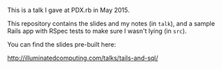 This is a talk I gave at PDX.rb in May 2015.

This repository contains the slides and my notes (in `talk`),
and a sample Rails app with RSpec tests to make sure I wasn't lying (in `src`).

You can find the slides pre-built here:

http://illuminatedcomputing.com/talks/tails-and-sql/

